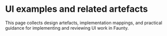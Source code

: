 # UI examples and related artefacts

This page collects design artefacts, implementation mappings, and practical guidance for implementing and reviewing UI work in Faunty.

